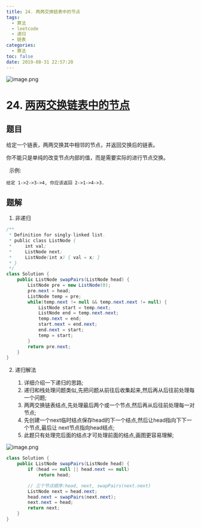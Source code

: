 ```yaml
---
title: 24. 两两交换链表中的节点
tags:
  - 算法
  - leetcode
  - 递归
  - 链表
categories:
  - 算法
toc: false
date: 2019-08-31 22:57:20
---
```


![image.png](/images/2019/08/31/230aafc0-cc00-11e9-8c7b-a1a6e5835e95.png)

# 24. [两两交换链表中的节点](https://leetcode-cn.com/problems/swap-nodes-in-pairs/)

## 题目

给定一个链表，两两交换其中相邻的节点，并返回交换后的链表。

你不能只是单纯的改变节点内部的值，而是需要实际的进行节点交换。

 
示例:

    给定 1->2->3->4, 你应该返回 2->1->4->3.


## 题解

1. 非递归

```java
/**
 * Definition for singly-linked list.
 * public class ListNode {
 *     int val;
 *     ListNode next;
 *     ListNode(int x) { val = x; }
 * }
 */
class Solution {
    public ListNode swapPairs(ListNode head) {
        ListNode pre = new ListNode(0);
        pre.next = head;
        ListNode temp = pre;
        while(temp.next != null && temp.next.next != null) {
            ListNode start = temp.next;
            ListNode end = temp.next.next;
            temp.next = end;
            start.next = end.next;
            end.next = start;
            temp = start;
        }
        return pre.next;
    }
}
```
2. 递归解法

   1. 详细介绍一下递归的思路;
   2. 递归和栈处理问题类似,先把问题从前往后收集起来,然后再从后往前处理每一个问题;
   3. 两两交换链表结点,先处理最后两个或一个节点,然后再从后往前处理每一对节点;
   4. 先创建一个next临时结点保存head的下一个结点,然后让head指向下下一个节点,最后让 next节点指向head结点;
   5. 此题只有处理完后面的结点才可处理前面的结点,画图更容易理解;

![image.png](/images/2019/08/31/edb550e0-cc00-11e9-8c7b-a1a6e5835e95.png)

```java
class Solution {
    public ListNode swapPairs(ListNode head) {
        if (head == null || head.next == null)
            return head;

        // 三个节点顺序:head, next, swapPairs(next.next)
        ListNode next = head.next;
        head.next = swapPairs(next.next);
        next.next = head;
        return next;
    }
}
```
